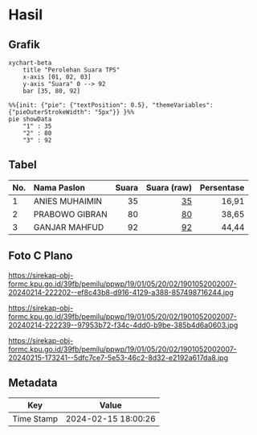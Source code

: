 # Hasil

## Grafik

```mermaid
xychart-beta
    title "Perolehan Suara TPS"
    x-axis [01, 02, 03]
    y-axis "Suara" 0 --> 92
    bar [35, 80, 92]
```

```mermaid
%%{init: {"pie": {"textPosition": 0.5}, "themeVariables": {"pieOuterStrokeWidth": "5px"}} }%%
pie showData
    "1" : 35
    "2" : 80
    "3" : 92
```

## Tabel

| No. | Nama Paslon    | Suara | Suara (raw) | Persentase |
|:--- |:-------------- | -----:| -----------:| ----------:|
| 1   | ANIES MUHAIMIN | 35    | [35][p-1]   | 16,91      |
| 2   | PRABOWO GIBRAN | 80    | [80][p-2]   | 38,65      |
| 3   | GANJAR MAHFUD  | 92    | [92][p-3]   | 44,44      |


[p-1]: https://github.com/gigit-pemilu/pemilu-2024-19-kepulauan-bangka-belitung/blob/main/pilpres/hitung-suara/sub/19-kepulauan-bangka-belitung/sub/01-bangka/sub/05-pemali/sub/2002-air-duren/sub/007-tps/sub/paslon-1.txt
[p-2]: https://github.com/gigit-pemilu/pemilu-2024-19-kepulauan-bangka-belitung/blob/main/pilpres/hitung-suara/sub/19-kepulauan-bangka-belitung/sub/01-bangka/sub/05-pemali/sub/2002-air-duren/sub/007-tps/sub/paslon-2.txt
[p-3]: https://github.com/gigit-pemilu/pemilu-2024-19-kepulauan-bangka-belitung/blob/main/pilpres/hitung-suara/sub/19-kepulauan-bangka-belitung/sub/01-bangka/sub/05-pemali/sub/2002-air-duren/sub/007-tps/sub/paslon-3.txt

## Foto C Plano

https://sirekap-obj-formc.kpu.go.id/39fb/pemilu/ppwp/19/01/05/20/02/1901052002007-20240214-222202--ef8c43b8-d916-4129-a388-857498716244.jpg

https://sirekap-obj-formc.kpu.go.id/39fb/pemilu/ppwp/19/01/05/20/02/1901052002007-20240214-222239--97953b72-f34c-4dd0-b9be-385b4d6a0603.jpg

https://sirekap-obj-formc.kpu.go.id/39fb/pemilu/ppwp/19/01/05/20/02/1901052002007-20240215-173241--5dfc7ce7-5e53-46c2-8d32-e2192a617da8.jpg


## Metadata

| Key        | Value               |
| ---------- | ------------------- |
| Time Stamp | 2024-02-15 18:00:26 |



